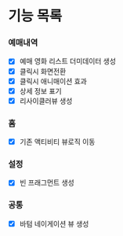 # 기능 목록

### 예매내역
- [x] 예매 영화 리스트 더미데이터 생성
- [x] 클릭시 화면전환
- [x] 클릭시 애니매이션 효과
- [x] 상세 정보 표기
- [x] 리사이클러뷰 생성

### 홈
- [x] 기존 액티비티 뷰로직 이동


### 설정
- [x] 빈 프래그먼트 생성


### 공통
- [x] 바텀 네이게이션 뷰 생성
